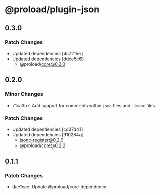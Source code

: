 # @proload/plugin-json

## 0.3.0

### Patch Changes

- Updated dependencies [4c7215e]
- Updated dependencies [ddce5c6]
  - @proload/core@0.3.0

## 0.2.0

### Minor Changes

- 71ca3b7: Add support for comments within `json` files and `.jsonc` files

### Patch Changes

- Updated dependencies [cd37d41]
- Updated dependencies [910284a]
  - jsonc-register@0.2.0
  - @proload/core@0.2.2

## 0.1.1

### Patch Changes

- dae1cce: Update @proload/core dependency
